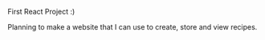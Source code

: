 First React Project :)

Planning to make a website that I can use to create, store and view recipes.